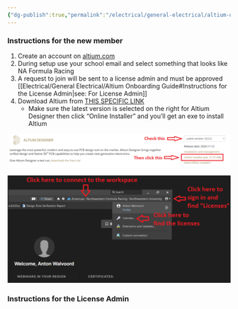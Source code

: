 ```yaml
---
{"dg-publish":true,"permalink":"/electrical/general-electrical/altium-onboarding-guide/"}
---
```


### Instructions for the new member
1. Create an account on [altium.com](http://altium.com)
2. During setup use your school email and select something that looks like NA Formula Racing
3. A request to join will be sent to a license admin and must be approved [[Electrical/General Electrical/Altium Onboarding Guide#Instructions for the License Admin\|see: For License Admin]]
4. Download Altium from [THIS SPECIFIC LINK](https://www.altium.com/products/downloads) 
	- Make sure the latest version is selected on the right for Altium Designer then click “Online Installer” and you’ll get an exe to install Altium

![step1](https://github.com/antonwalvoord/nfr-megathread/blob/main/src/site/img/altium_onboarding/step1.PNG?raw=true)

![step2](https://github.com/antonwalvoord/nfr-megathread/blob/main/src/site/img/altium_onboarding/step2.PNG?raw=true)



### Instructions for the License Admin
